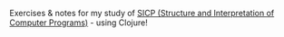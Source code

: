 Exercises & notes for my study of [SICP (Structure and Interpretation of Computer Programs)](http://mitpress.mit.edu/sicp/) - using Clojure!
